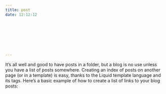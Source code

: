 ```yaml
---
title: post
date: 12:12:12








---
```



It’s all well and good to have posts in a folder, but a blog is no use unless you have a list of posts somewhere. Creating an index of posts on another page (or in a template) is easy, thanks to the Liquid template language and its tags. Here’s a basic example of how to create a list of links to your blog posts: